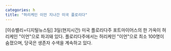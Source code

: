 ```yaml
---
categories: h
title: "허리케인 이언 지나간 미국 플로리다"
---
```

[이슈밸리=디지털뉴스팀] 3일(현지시간) 미국 플로리다주 포트마이어스의 한 가옥이 허리케인 "이언"으로 파괴돼 있다. 플로리다주에서는 허리케인 "이언"으로 최소 100명이 숨졌으며, 당국은 생존자 수색을 계속하고 있다.